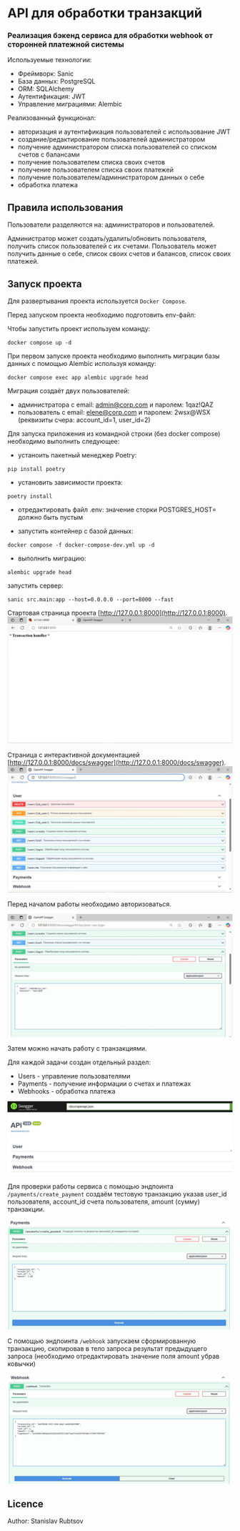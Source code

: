 # API для обработки транзакций
### Реализация бэкенд сервиса для обработки webhook от сторонней платежной системы 

Используемые технологии:
- Фреймворк: Sanic
- База данных: PostgreSQL
- ORM: SQLAlchemy
- Аутентификация: JWT
- Управление миграциями: Alembic


Реализованный функционал:
- авторизация и аутентификация пользователей с использование JWT
- создание/редактирование пользователей администратором 
- получение администратором списка пользователей со списком счетов с балансами
- получение пользователем списка своих счетов
- получение пользователем списка своих платежей
- получение пользователем/администратором данных о себе
- обработка платежа

## Правила использования

Пользователи разделяются  на: администраторов и пользователей.

Администратор может создать/удалить/обновить пользователя, получить список пользователей с их счетами.
Пользователь может получить данные о себе, список своих счетов и балансов, список своих платежей.

## Запуск проекта

Для развертывания проекта используется `Docker Compose`.

Перед запуском проекта необходимо подготовить env-файл:

Чтобы запустить проект используем команду:
```
docker compose up -d
```

При первом запуске проекта необходимо выполнить миграции базы данных с помощью Alembic используя команду:

```
docker compose exec app alembic upgrade head
```
Миграция создаёт двух пользователей:

- администратора с email: admin@corp.com и паролем: 1qaz!QAZ
- пользователь с email: elene@corp.com и паролем: 2wsx@WSX (реквизиты счера: account_id=1, user_id=2)

Для запуска приложения из командной строки (без docker compose) необходимо выполнить следующее:
- устаноить пакетный менеджер Poetry: 
```
pip install poetry
```
- установить зависимости проекта:
```
poetry install
```
- отредактировать файл .env: значение сторки POSTGRES_HOST= должно быть пустым

- запустить контейнер с базой данных: 
```
docker compose -f docker-compose-dev.yml up -d  
```

- выполнить миграцию:
```
alembic upgrade head
```

запустить сервер:
```
sanic src.main:app --host=0.0.0.0 --port=8000 --fast
```

Стартовая страница проекта [http://127.0.0.1:8000](http://127.0.0.1:8000).
![Стартовая страница проекта](readme_img/start.jpg)

Страница с интерактивной документацией [http://127.0.0.1:8000/docs/swagger](http://127.0.0.1:8000/docs/swagger).
![страница c документацией проекта](readme_img/start_api.jpg)

Перед началом работы необходимо авторизоваться.

![Создание пользователя](readme_img/Authorize.jpg)

Затем можно начать работу с транзакциями. 

Для каждой задачи создан отдельный раздел:
- Users - управление пользователями
- Payments - получение информации о счетах и платежах
- Webhooks - обработка платежа

![Группы](readme_img/groups.jpg)

Для проверки работы сервиса с помощью эндпоинта `/payments/create_payment` создаём тестовую транзакцию
указав user_id пользователя, account_id счета пользователя, amount (сумму) транзакции. 

![Группы](readme_img/test_tranzaction.jpg)

С помощью эндпоинта `/webhook` запускаем сформированную транзакцию, скопировав в тело запроса 
результат предыдущего запроса (необходимо отредактировать значение поля amount убрав ковычки)

![Группы](readme_img/start_tranzaction.jpg)


## Licence

Author: Stanislav Rubtsov